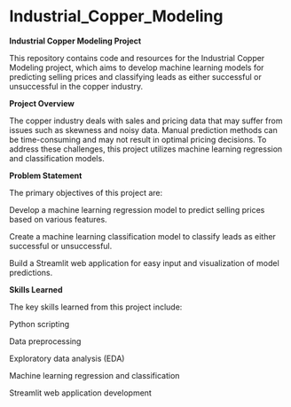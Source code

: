 # Industrial_Copper_Modeling
**Industrial Copper Modeling Project**

This repository contains code and resources for the Industrial Copper Modeling project, which aims to develop machine learning models for predicting selling prices and classifying leads as either successful or unsuccessful in the copper industry.

**Project Overview**

The copper industry deals with sales and pricing data that may suffer from issues such as skewness and noisy data. Manual prediction methods can be time-consuming and may not result in optimal pricing decisions. To address these challenges, this project utilizes machine learning regression and classification models.

**Problem Statement**

The primary objectives of this project are:

Develop a machine learning regression model to predict selling prices based on various features.

Create a machine learning classification model to classify leads as either successful or unsuccessful.

Build a Streamlit web application for easy input and visualization of model predictions.

**Skills Learned**

The key skills learned from this project include:

Python scripting

Data preprocessing

Exploratory data analysis (EDA)

Machine learning regression and classification

Streamlit web application development
